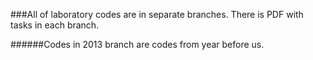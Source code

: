 ###All of laboratory codes are in separate branches. There is PDF with tasks in each branch.


######Codes in 2013 branch are codes from year before us.
